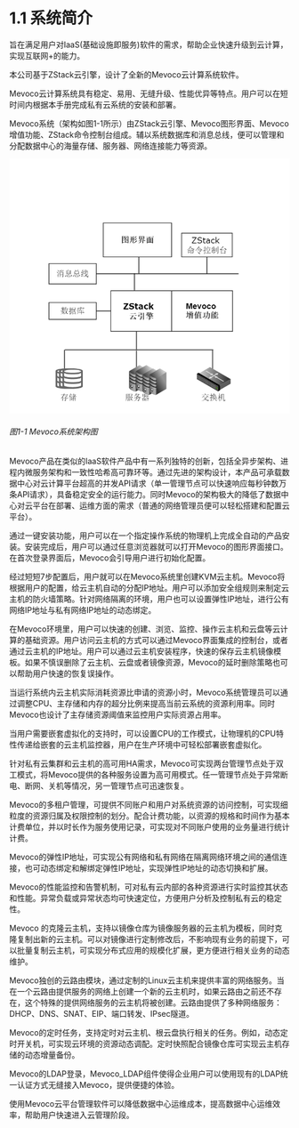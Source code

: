 # 1.1 系统简介
旨在满足用户对IaaS(基础设施即服务)软件的需求，帮助企业快速升级到云计算，实现互联网+的能力。

本公司基于ZStack云引擎，设计了全新的Mevoco云计算系统软件。

Mevoco云计算系统具有稳定、易用、无缝升级、性能优异等特点。用户可以在短时间内根据本手册完成私有云系统的安装和部署。

Mevoco系统（架构如图1-1所示）由ZStack云引擎、Mevoco图形界面、Mevoco增值功能、ZStack命令控制台组成。辅以系统数据库和消息总线，便可以管理和分配数据中心的海量存储、服务器、网络连接能力等资源。

![png](../images/1-1.png "图1-1  Mevoco系统架构图")
###### 图1-1  Mevoco系统架构图 

Mevoco产品在类似的IaaS软件产品中有一系列独特的创新，包括全异步架构、进程内微服务架构和一致性哈希高可靠环等。通过先进的架构设计，本产品可承载数据中心对云计算平台超高的并发API请求（单一管理节点可以快速响应每秒钟数万条API请求），具备稳定安全的运行能力。同时Mevoco的架构极大的降低了数据中心对云平台在部署、运维方面的需求（普通的网络管理员便可以轻松搭建和配置云平台）。

通过一键安装功能，用户可以在一个指定操作系统的物理机上完成全自动的产品安装。安装完成后，用户可以通过任意浏览器就可以打开Mevoco的图形界面接口。在首次登录界面后，Mevoco会引导用户进行初始化配置。

经过短短7步配置后，用户就可以在Mevoco系统里创建KVM云主机。Mevoco将根据用户的配置，给云主机自动的分配IP地址。用户可以添加安全组规则来制定云主机的防火墙策略。针对网络隔离的环境，用户也可以设置弹性IP地址，进行公有网络IP地址与私有网络IP地址的动态绑定。

在Mevoco环境里，用户可以快速的创建、浏览、监控、操作云主机和云盘等云计算的基础资源。用户访问云主机的方式可以通过Mevoco界面集成的控制台，或者通过云主机的IP地址。用户可以通过云主机安装程序，快速的保存云主机镜像模板。如果不慎误删除了云主机、云盘或者镜像资源，Mevoco的延时删除策略也可以帮助用户快速的恢复误操作。

当运行系统内云主机实际消耗资源比申请的资源小时，Mevoco系统管理员可以通过调整CPU、主存储和内存的超分比例来提高当前云系统的资源利用率。同时Mevoco也设计了主存储资源阈值来监控用户实际资源占用率。

当用户需要嵌套虚拟化的支持时，可以设置CPU的工作模式，让物理机的CPU特性传递给嵌套的云主机监控器，用户在生产环境中可轻松部署嵌套虚拟化。

针对私有云集群和云主机的高可用HA需求，Mevoco可实现两台管理节点处于双工模式，将Mevoco提供的各种服务设置为高可用模式。任一管理节点处于异常断电、断网、关机等情况，另一管理节点可迅速恢复。

Mevoco的多租户管理，可提供不同账户和用户对系统资源的访问控制，可实现细粒度的资源归属及权限控制的划分。配合计费功能，以资源的规格和时间作为基本计费单位，并以时长作为服务使用记录，可实现对不同账户使用的业务量进行统计计费。

Mevoco的弹性IP地址，可实现公有网络和私有网络在隔离网络环境之间的通信连接，也可动态绑定和解绑定弹性IP地址，实现弹性IP地址的动态切换和扩展。

Mevoco的性能监控和告警机制，可对私有云内部的各种资源进行实时监控其状态和性能。异常负载或异常状态均可快速定位，方便用户分析及控制私有云的稳定性。

Mevoco 的克隆云主机，支持以镜像仓库为镜像服务器的云主机为模板，同时克隆复制出新的云主机。可以对镜像进行定制修改后，不影响现有业务的前提下，可以批量复制云主机，可实现分布式应用的规模化扩展，更方便进行相关业务的动态维护。

Mevoco独创的云路由模块，通过定制的Linux云主机来提供丰富的网络服务。当在一个云路由提供服务的网络上创建一个新的云主机时，如果云路由之前还不存在，这个特殊的提供网络服务的云主机将被创建。云路由提供了多种网络服务：DHCP、DNS、SNAT、EIP、端口转发、IPsec隧道。

Mevoco的定时任务，支持定时对云主机、根云盘执行相关的任务。例如，动态定时开关机，可实现云环境的资源动态调配。定时快照配合镜像仓库可实现云主机存储的动态增量备份。

Mevoco的LDAP登录，Mevoco_LDAP组件使得企业用户可以使用现有的LDAP统一认证方式无缝接入Mevoco，提供便捷的体验。

使用Mevoco云平台管理软件可以降低数据中心运维成本，提高数据中心运维效率，帮助用户快速进入云管理阶段。

